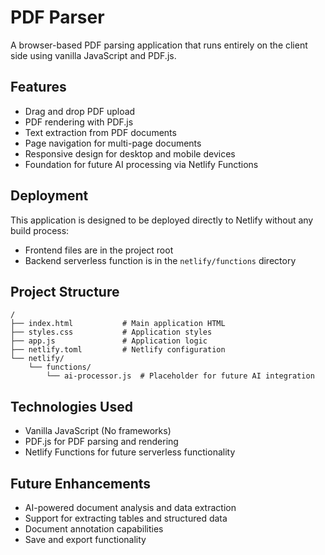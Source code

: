 
# PDF Parser

A browser-based PDF parsing application that runs entirely on the client side using vanilla JavaScript and PDF.js.

## Features

- Drag and drop PDF upload
- PDF rendering with PDF.js
- Text extraction from PDF documents
- Page navigation for multi-page documents
- Responsive design for desktop and mobile devices
- Foundation for future AI processing via Netlify Functions

## Deployment

This application is designed to be deployed directly to Netlify without any build process:

- Frontend files are in the project root
- Backend serverless function is in the `netlify/functions` directory

## Project Structure

```
/
├── index.html           # Main application HTML
├── styles.css           # Application styles
├── app.js               # Application logic
├── netlify.toml         # Netlify configuration
└── netlify/
    └── functions/
        └── ai-processor.js  # Placeholder for future AI integration
```

## Technologies Used

- Vanilla JavaScript (No frameworks)
- PDF.js for PDF parsing and rendering
- Netlify Functions for future serverless functionality

## Future Enhancements

- AI-powered document analysis and data extraction
- Support for extracting tables and structured data
- Document annotation capabilities
- Save and export functionality
